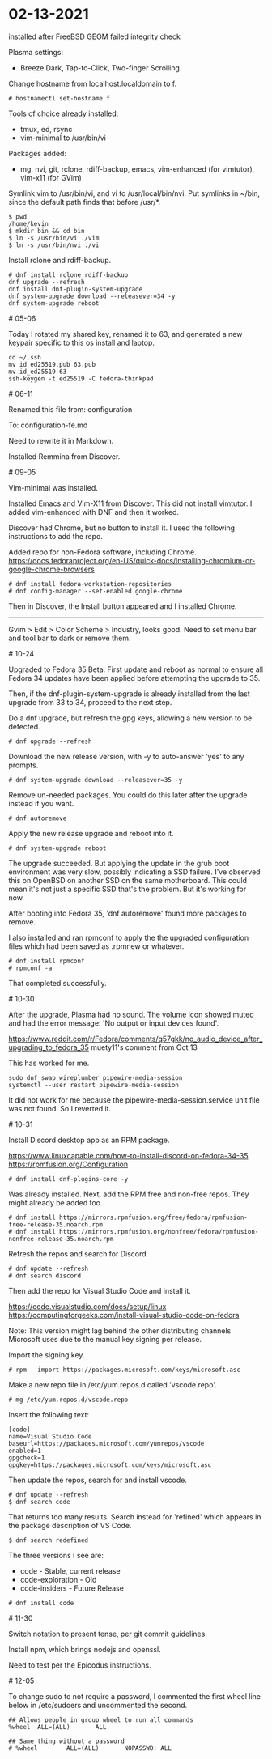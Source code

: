 # 02-13-2021

installed after FreeBSD GEOM failed integrity check

Plasma settings:
 - Breeze Dark, Tap-to-Click, Two-finger Scrolling.

Change hostname from localhost.localdomain to f.

```
# hostnamectl set-hostname f
```

Tools of choice already installed:
 - tmux, ed, rsync
 - vim-minimal to /usr/bin/vi

Packages added:
 - mg, nvi, git, rclone, rdiff-backup, emacs, vim-enhanced (for
vimtutor), vim-x11 (for GVim)

Symlink vim to /usr/bin/vi, and vi to /usr/local/bin/nvi.  Put
symlinks in ~/bin, since the default path finds that before /usr/*.

```
$ pwd
/home/kevin
$ mkdir bin && cd bin
$ ln -s /usr/bin/vi ./vim
$ ln -s /usr/bin/nvi ./vi
```

Install rclone and rdiff-backup.

```
# dnf install rclone rdiff-backup
dnf upgrade --refresh
dnf install dnf-plugin-system-upgrade
dnf system-upgrade download --releasever=34 -y
dnf system-upgrade reboot
```


<p>
# 05-06

Today I rotated my shared key, renamed it to 63, and generated a new
keypair specific to this os install and laptop.

```
cd ~/.ssh
mv id_ed25519.pub 63.pub
mv id_ed25519 63
ssh-keygen -t ed25519 -C fedora-thinkpad
```


<p>
# 06-11

Renamed this file from:
configuration

To:
configuration-fe.md

Need to rewrite it in Markdown.

Installed Remmina from Discover.


<p>
# 09-05

Vim-minimal was installed.

Installed Emacs and Vim-X11 from Discover. This did not install
vimtutor. I added vim-enhanced with DNF and then it worked.

Discover had Chrome, but no button to install it. I used the following
instructions to add the repo.

Added repo for non-Fedora software, including Chrome.
<https://docs.fedoraproject.org/en-US/quick-docs/installing-chromium-or-google-chrome-browsers>

```
# dnf install fedora-workstation-repositories
# dnf config-manager --set-enabled google-chrome
```

Then in Discover, the Install button appeared and I installed Chrome.

----

Gvim > Edit > Color Scheme > Industry, looks good. Need to set menu
bar and tool bar to dark or remove them.


<p>
# 10-24

Upgraded to Fedora 35 Beta. First update and reboot as normal to ensure
all Fedora 34 updates have been applied before attempting the upgrade
to 35.

Then, if the dnf-plugin-system-upgrade is already installed from the
last upgrade from 33 to 34, proceed to the next step.

Do a dnf upgrade, but refresh the gpg keys, allowing a new version to
be detected.

```
# dnf upgrade --refresh
```

Download the new release version, with -y to auto-answer 'yes' to any
prompts.

```
# dnf system-upgrade download --releasever=35 -y
```

Remove un-needed packages. You could do this later after the upgrade
instead if you want.

```
# dnf autoremove
```

Apply the new release upgrade and reboot into it.

```
# dnf system-upgrade reboot
```

The upgrade succeeded. But applying the update in the grub boot
environment was very slow, possibly indicating a SSD failure. I've
observed this on OpenBSD on another SSD on the same motherboard. This
could mean it's not just a specific SSD that's the problem. But it's
working for now.

After booting into Fedora 35, 'dnf autoremove' found more packages to remove.

I also installed and ran rpmconf to apply the the upgraded
configuration files which had been saved as .rpmnew or whatever.

```
# dnf install rpmconf
# rpmconf -a
```

That completed successfully.


<p>
# 10-30

After the upgrade, Plasma had no sound. The volume icon showed muted
and had the error message: 'No output or input devices found'.

https://www.reddit.com/r/Fedora/comments/q57gkk/no_audio_device_after_upgrading_to_fedora_35
muety11's comment from Oct 13

This has worked for me.

```
sudo dnf swap wireplumber pipewire-media-session
systemctl --user restart pipewire-media-session
```

It did not work for me because the pipewire-media-session.service unit
file was not found. So I reverted it.


<p>
# 10-31

Install Discord desktop app as an RPM package.

<https://www.linuxcapable.com/how-to-install-discord-on-fedora-34-35>
<https://rpmfusion.org/Configuration>

```
# dnf install dnf-plugins-core -y
```

Was already installed. Next, add the RPM free and non-free repos. They might already be added too.

```
# dnf install https://mirrors.rpmfusion.org/free/fedora/rpmfusion-free-release-35.noarch.rpm
# dnf install https://mirrors.rpmfusion.org/nonfree/fedora/rpmfusion-nonfree-release-35.noarch.rpm
```

Refresh the repos and search for Discord.

```
# dnf update --refresh
# dnf search discord
```

Then add the repo for Visual Studio Code and install it.

<https://code.visualstudio.com/docs/setup/linux>
<https://computingforgeeks.com/install-visual-studio-code-on-fedora>

Note: This version might lag behind the other distributing channels
Microsoft uses due to the manual key signing per release.

Import the signing key.

```
# rpm --import https://packages.microsoft.com/keys/microsoft.asc
```

Make a new repo file in /etc/yum.repos.d called 'vscode.repo'.

```
# mg /etc/yum.repos.d/vscode.repo
```

Insert the following text:

```
[code]
name=Visual Studio Code
baseurl=https://packages.microsoft.com/yumrepos/vscode
enabled=1
gpgcheck=1
gpgkey=https://packages.microsoft.com/keys/microsoft.asc
```

Then update the repos, search for and install vscode.

```
# dnf update --refresh
$ dnf search code
```

That returns too many results. Search instead for 'refined' which
appears in the package description of VS Code.

```
$ dnf search redefined
```

The three versions I see are:
 - code	  	        - Stable, current release
 - code-exploration	- Old
 - code-insiders	- Future Release

```
# dnf install code
```

<p>
# 11-30


Switch notation to present tense, per git commit guidelines.

Install npm, which brings nodejs and openssl.

Need to test per the Epicodus instructions.


<p>
# 12-05

To change sudo to not require a password, I commented the first wheel
line below in /etc/sudoers and uncommented the second.

```
## Allows people in group wheel to run all commands
%wheel  ALL=(ALL)       ALL

## Same thing without a password
# %wheel        ALL=(ALL)       NOPASSWD: ALL
```

